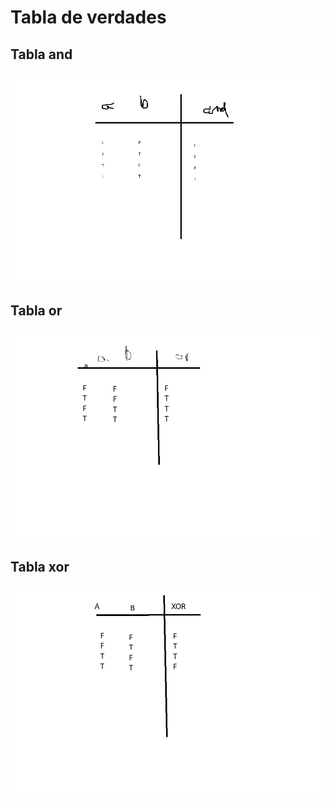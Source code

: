 # Tabla de verdades

## Tabla and
![tablaand.jpg](img/tablaand.jpg)

## Tabla or
![tablaor.jpg](img/tablaor.jpg)

## Tabla xor
![tablaxor.jpg](img/tablaxor.jpg)